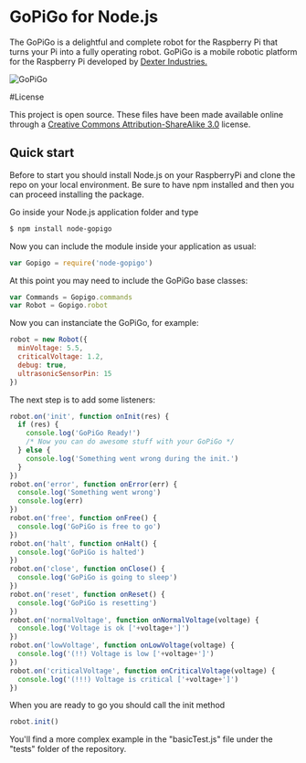 GoPiGo for Node.js
=======

The GoPiGo is a delightful and complete robot for the Raspberry Pi that turns your Pi into a fully operating robot.  GoPiGo is a mobile robotic platform for the Raspberry Pi developed by [Dexter Industries.](http://www.dexterindustries.com/GoPiGo)

![ GoPiGo ](https://raw.githubusercontent.com/DexterInd/GoPiGo/master/GoPiGo_Chassis-300.jpg)

#License

This project is open source.  These files have been made available online through a [Creative Commons Attribution-ShareAlike 3.0](http://creativecommons.org/licenses/by-sa/3.0/) license.

## Quick start

Before to start you should install Node.js on your RaspberryPi and clone the repo on your local environment.
Be sure to have npm installed and then you can proceed installing the package.

Go inside your Node.js application folder and type
```bash
$ npm install node-gopigo
```

Now you can include the module inside your application as usual:
```javascript
var Gopigo = require('node-gopigo')
```

At this point you may need to include the GoPiGo base classes:
```javascript
var Commands = Gopigo.commands
var Robot = Gopigo.robot
```

Now you can instanciate the GoPiGo, for example:
```javascript
robot = new Robot({
  minVoltage: 5.5,
  criticalVoltage: 1.2,
  debug: true,
  ultrasonicSensorPin: 15
})
```

The next step is to add some listeners:
```javascript
robot.on('init', function onInit(res) {
  if (res) {
    console.log('GoPiGo Ready!')
    /* Now you can do awesome stuff with your GoPiGo */
  } else {
    console.log('Something went wrong during the init.')
  }
})
robot.on('error', function onError(err) {
  console.log('Something went wrong')
  console.log(err)
})
robot.on('free', function onFree() {
  console.log('GoPiGo is free to go')
})
robot.on('halt', function onHalt() {
  console.log('GoPiGo is halted')
})
robot.on('close', function onClose() {
  console.log('GoPiGo is going to sleep')
})
robot.on('reset', function onReset() {
  console.log('GoPiGo is resetting')
})
robot.on('normalVoltage', function onNormalVoltage(voltage) {
  console.log('Voltage is ok ['+voltage+']')
})
robot.on('lowVoltage', function onLowVoltage(voltage) {
  console.log('(!!) Voltage is low ['+voltage+']')
})
robot.on('criticalVoltage', function onCriticalVoltage(voltage) {
  console.log('(!!!) Voltage is critical ['+voltage+']')
})
```

When you are ready to go you should call the init method
```javascript
robot.init()
```

You'll find a more complex example in the "basicTest.js" file under the "tests" folder of the repository.
